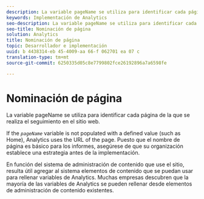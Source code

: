 ```yaml
---
description: La variable pageName se utiliza para identificar cada página de la que se realiza el seguimiento en el sitio web.
keywords: Implementación de Analytics
seo-description: La variable pageName se utiliza para identificar cada página de la que se realiza el seguimiento en el sitio web.
seo-title: Nominación de página
solution: Analytics
title: Nominación de página
topic: Desarrollador e implementación
uuid: b 4438314-eb 45-4009-aa 66-f 062701 ea 07 c
translation-type: tm+mt
source-git-commit: 6250335d05c8e7799802fce26192896a7a6598fe

---
```



# Nominación de página

La variable pageName se utiliza para identificar cada página de la que se realiza el seguimiento en el sitio web.

If the *`pageName`* variable is not populated with a defined value (such as Home), Analytics uses the URL of the page. Puesto que el nombre de página es básico para los informes, asegúrese de que su organización establece una estrategia antes de la implementación.

En función del sistema de administración de contenido que use el sitio, resulta útil agregar al sistema elementos de contenido que se puedan usar para rellenar variables de Analytics. Muchas empresas descubren que la mayoría de las variables de Analytics se pueden rellenar desde elementos de administración de contenido existentes.
